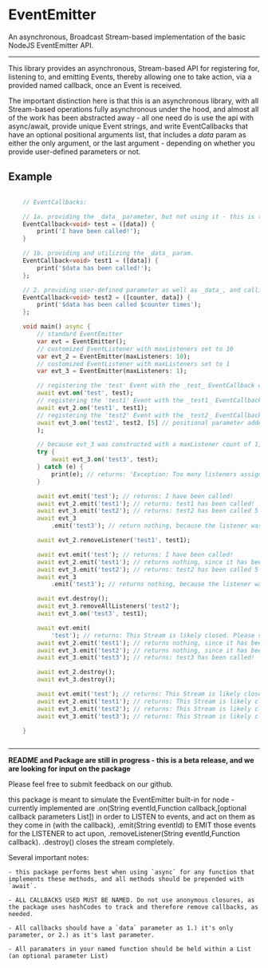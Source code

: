 # EventEmitter

An asynchronous, Broadcast Stream-based implementation of the basic NodeJS EventEmitter API.

---

This library provides an asynchronous, Stream-based API for registering for, listening to, and emitting Events, thereby allowing one to take action, via a provided named callback, once an Event is received.

The important distinction here is that this is an asynchronous library, with all Stream-based operations fully asynchronous under the hood, and almost all of the work has been abstracted away - all one need do is use the api with async/await, provide unique Event strings, and write EventCallbacks that have an optional positional arguments list, that includes a _data_ param as either the only argument, or the last argument - depending on whether you provide user-defined parameters or not.

## Example

```Dart

    // EventCallbacks:

    // 1a. providing the _data_ parameter, but not using it - this is the minimum EventCallback structure - you must include the _data_ param, even if you are not using it.
    EventCallback<void> test = ([data]) {
        print('I have been called!');
    }

    // 1b. providing and utilizing the _data_ param.
    EventCallback<void> test1 = ([data]) {
        print('$data has been called!');
    };

    // 2. providing user-defined parameter as well as _data_, and calling both.
    EventCallback<void> test2 = ([counter, data]) {
        print('$data has been called $counter times');
    };

    void main() async {
        // standard EventEmitter
        var evt = EventEmitter();
        // customized EventListener with maxListeners set to 10
        var evt_2 = EventEmitter(maxListeners: 10);
        // customized EventListener with maxListeners set to 1
        var evt_3 = EventEmitter(maxListeners: 1);

        // registering the 'test' Event with the _test_ EventCallback on the evt instance
        await evt.on('test', test);
        // registering the 'test1' Event with the _test1_ EventCallback on the evt_2 instance
        await evt_2.on('test1', test1);
        // registering the 'test2' Event with the _test2_ EventCallback on the evt_3 instance
        await evt_3.on('test2', test2, [5] // positional parameter added, this is the counter parameter
        );

        // because evt_3 was constructed with a maxListener count of 1, this will NOT work, and it will throw an exception
        try {
            await evt_3.on('test3', test);
        } catch (e) {
            print(e); // returns: 'Exception: Too many listeners assigned: Max Listeners - 1, total listeners: 1. You can adjust by either using the Setter [maxListeners(int max)], or setting the {maxListener: } optional named parameter setting on the EventEmitter constructor.'
        }

        await evt.emit('test'); // returns: I have been called!
        await evt_2.emit('test1'); // returns: test1 has been called!
        await evt_3.emit('test2'); // returns: test2 has been called 5 times
        await evt_3
            .emit('test3'); // return nothing, because the listener was not added

        await evt_2.removeListener('test1', test1);

        await evt.emit('test'); // returns: I have been called!
        await evt_2.emit('test1'); // returns nothing, since it has been removed
        await evt_3.emit('test2'); // returns: test2 has been called 5 times
        await evt_3
            .emit('test3'); // returns nothing, because the listener was not added

        await evt.destroy();
        await evt_3.removeAllListeners('test2');
        await evt_3.on('test3', test1);

        await evt.emit(
            'test'); // returns: This Stream is likely closed. Please see this Error Message for further details: Bad state: Cannot add new events after calling close
        await evt_2.emit('test1'); // returns nothing, since it has been removed
        await evt_3.emit('test2'); // returns nothing, since it has been removed
        await evt_3.emit('test3'); // returns: test3 has been called!

        await evt_2.destroy();
        await evt_3.destroy();

        await evt.emit('test'); // returns: This Stream is likely closed. Please see this Error Message for further details: Bad state: Cannot add new events after calling close
        await evt_2.emit('test1'); // returns: This Stream is likely closed. Please see this Error Message for further details: Bad state: Cannot add new events after calling close
        await evt_3.emit('test2'); // returns: This Stream is likely closed. Please see this Error Message for further details: Bad state: Cannot add new events after calling close
        await evt_3.emit('test3'); // returns: This Stream is likely closed. Please see this Error Message for further details: Bad state: Cannot add new events after calling close

    }



```

---

**README and Package are still in progress - this is a beta release, and we are looking for input on the package**

Please feel free to submit feedback on our github.

this package is meant to simulate the EventEmitter built-in for node - currently implemented are .on(String eventId,Function callback,[optional callback parameters List]) in order to LISTEN to events, and act on them as they come in (with the callback), .emit(String eventId) to EMIT those events for the LISTENER to act upon, .removeListener(String eventId,Function callback). .destroy() closes the stream completely.

Several important notes: 

    - this package performs best when using `async` for any function that implements these methods, and all methods should be prepended with `await`.

    - ALL CALLBACKS USED MUST BE NAMED. Do not use anonymous closures, as the package uses hashCodes to track and therefore remove callbacks, as needed.

    - All callbacks should have a `data` parameter as 1.) it's only parameter, or 2.) as it's last parameter.

    - All paramaters in your named function should be held within a List (an optional parameter List)
